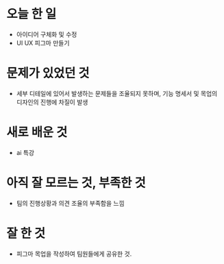 # 오늘 한 일
- 아이디어 구체화 및 수정
- UI UX 피그마 만들기

# 문제가 있었던 것
- 세부 디테일에 있어서 발생하는 문제들을 조율되지 못하며, 기능 명세서 및 목업의 디자인의 진행에 차질이 발생

# 새로 배운 것
- ai 특강 

# 아직 잘 모르는 것, 부족한 것
- 팀의 진행상황과 의견 조율의 부족함을 느낌

# 잘 한 것
- 피그마 목업을 작성하여 팀원들에게 공유한 것.


